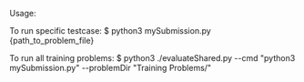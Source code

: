 Usage:

To run specific testcase:
$ python3 mySubmission.py {path_to_problem_file}

To run all training problems:
$ python3 ./evaluateShared.py --cmd "python3 mySubmission.py" --problemDir "Training Problems/"
